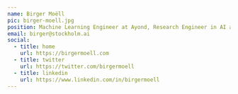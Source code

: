 ```yaml
---
name: Birger Moëll
pic: birger-moell.jpg
position: Machine Learning Engineer at Ayond, Research Engineer in AI at KTH, Secretary of Stockholm AI
email: birger@stockholm.ai
social:
  - title: home
    url: https://birgermoell.com
  - title: twitter
    url: https://twitter.com/birgermoell
  - title: linkedin
    url: https://www.linkedin.com/in/birgermoell
---
```

